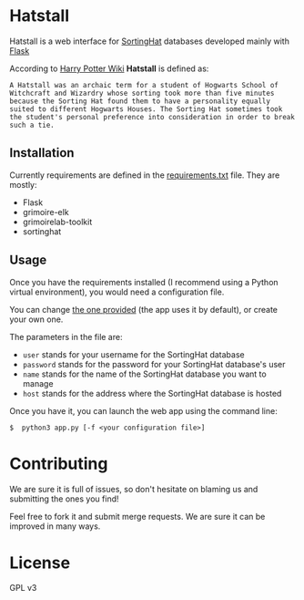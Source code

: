 # Hatstall

Hatstall is a web interface for [SortingHat](http://github.com/grimoirelab/sortinghat) databases developed mainly with [Flask](http://flask.pocoo.org/)

According to [Harry Potter Wiki](http://harrypotter.wikia.com/wiki/Hatstall) **Hatstall** is defined as:
```
A Hatstall was an archaic term for a student of Hogwarts School of Witchcraft and Wizardry whose sorting took more than five minutes because the Sorting Hat found them to have a personality equally suited to different Hogwarts Houses. The Sorting Hat sometimes took the student's personal preference into consideration in order to break such a tie.
```

## Installation

Currently requirements are defined in the [requirements.txt](requirements.txt) file. They are mostly:

* Flask
* grimoire-elk
* grimoirelab-toolkit
* sortinghat

## Usage

Once you have the requirements installed (I recommend using a Python virtual environment), you would need a configuration file.

You can change [the one provided](shdb.cfg) (the app uses it by default), or create your own one.

The parameters in the file are:
* `user` stands for your username for the SortingHat database
* `password` stands for the password for your SortingHat database's user
* `name` stands for the name of the SortingHat database you want to manage
* `host` stands for the address where the SortingHat database is hosted

Once you have it, you can launch the web app using the command line:

```
$  python3 app.py [-f <your configuration file>]
```

# Contributing

We are sure it is full of issues, so don't hesitate on blaming us and submitting the ones you find!

Feel free to fork it and submit merge requests. We are sure it can be improved in many ways.

# License

GPL v3